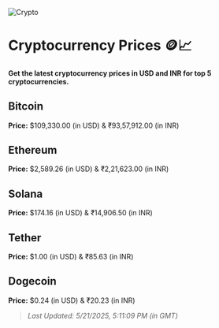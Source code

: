 
![Crypto](https://www.techguide.com.au/wp-content/uploads/2020/11/crypto3.jpeg)

# Cryptocurrency Prices 🪙📈

#### Get the latest cryptocurrency prices in USD and INR for top 5 cryptocurrencies.

## Bitcoin

**Price:** $109,330.00 (in USD) & ₹93,57,912.00 (in INR)

## Ethereum

**Price:** $2,589.26 (in USD) & ₹2,21,623.00 (in INR)

## Solana

**Price:** $174.16 (in USD) & ₹14,906.50 (in INR)

## Tether

**Price:** $1.00 (in USD) & ₹85.63 (in INR)

## Dogecoin

**Price:** $0.24 (in USD) & ₹20.23 (in INR)

> _Last Updated: 5/21/2025, 5:11:09 PM (in GMT)_
